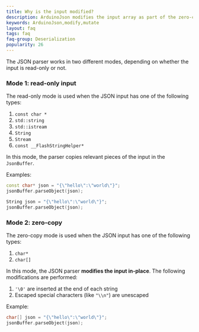 ```yaml
---
title: Why is the input modified?
description: ArduinoJson modifies the input array as part of the zero-copy feature
keywords: ArduinoJson,modify,mutate
layout: faq
tags: faq
faq-group: Deserialization
popularity: 26
---
```


The JSON parser works in two different modes, depending on whether the input is read-only or not.

### Mode 1: read-only input

The read-only mode is used when the JSON input has one of the following types:

1. `const char *`
2. `std::string`
3. `std::istream`
4. `String`
5. `Stream`
6. `const __FlashStringHelper*`

In this mode, the parser copies relevant pieces of the input in the `JsonBuffer`.

Examples:

```c++
const char* json = "{\"hello\":\"world\"}";
jsonBuffer.parseObject(json);

String json = "{\"hello\":\"world\"}";
jsonBuffer.parseObject(json);
```

### Mode 2: zero-copy

The zero-copy mode is used when the JSON input has one of the following types:

1. `char*`
2. `char[]`

In this mode, the JSON parser **modifies the input in-place**.
The following modifications are performed:

1. `'\0'` are inserted at the end of each string
2. Escaped special characters (like `"\\n"`) are unescaped

Example:

```c++
char[] json = "{\"hello\":\"world\"}";
jsonBuffer.parseObject(json);
```